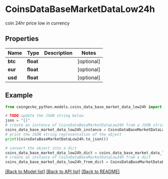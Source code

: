 # CoinsDataBaseMarketDataLow24h

coin 24hr price low in currency

## Properties

Name | Type | Description | Notes
------------ | ------------- | ------------- | -------------
**btc** | **float** |  | [optional] 
**eur** | **float** |  | [optional] 
**usd** | **float** |  | [optional] 

## Example

```python
from coingecko_python.models.coins_data_base_market_data_low24h import CoinsDataBaseMarketDataLow24h

# TODO update the JSON string below
json = "{}"
# create an instance of CoinsDataBaseMarketDataLow24h from a JSON string
coins_data_base_market_data_low24h_instance = CoinsDataBaseMarketDataLow24h.from_json(json)
# print the JSON string representation of the object
print(CoinsDataBaseMarketDataLow24h.to_json())

# convert the object into a dict
coins_data_base_market_data_low24h_dict = coins_data_base_market_data_low24h_instance.to_dict()
# create an instance of CoinsDataBaseMarketDataLow24h from a dict
coins_data_base_market_data_low24h_from_dict = CoinsDataBaseMarketDataLow24h.from_dict(coins_data_base_market_data_low24h_dict)
```
[[Back to Model list]](../README.md#documentation-for-models) [[Back to API list]](../README.md#documentation-for-api-endpoints) [[Back to README]](../README.md)


